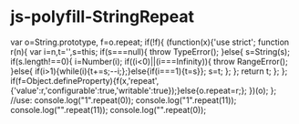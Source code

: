 # js-polyfill-StringRepeat

var o=String.prototype, f=o.repeat;
if(!f){
 (function(x){'use strict';
  function r(n){
   var i=n,t='',s=this;
   if(s===null){
    throw TypeError();
   }else{
    s=String(s);
	if(s.length!==0){
	 i=Number(i);
	 if((i<0)||(i===Infinity)){
	  throw RangeError();
	 }else{
      if(i>1){while(i){t+=s;--i;};}else{if(i===1){t=s}};
      s=t;
	 };
    };
    return t;
   };
  };
  if(f=Object.defineProperty){f(x,'repeat',{'value':r,'configurable':true,'writable':true});}else{o.repeat=r;};
 })(o);
};
//use:
console.log("1".repeat(0));
console.log("1".repeat(11));
console.log("".repeat(11));
console.log("".repeat(0));
